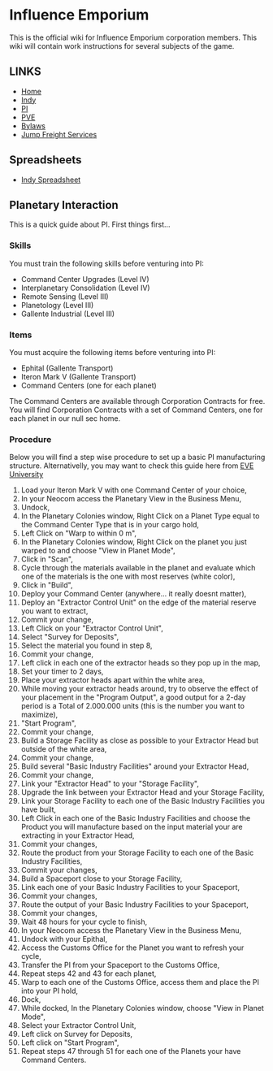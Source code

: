 # Influence Emporium
This is the official wiki for Influence Emporium corporation members.
This wiki will contain work instructions for several subjects of the game.

## LINKS
* [Home](README.md)
* [Indy](Indy.md)
* [PI](PI.md)
* [PVE](PVE.md)
* [Bylaws](Bylaws.md)
* [Jump Freight Services](JumpFreight.md)

## Spreadsheets
* [Indy Spreadsheet](https://docs.google.com/spreadsheets/d/1I0Z58BMLIC8ZGQpHkGVBMqdQeMIUXuDeAh0DBeeGNMY/edit#gid=13406690)

## Planetary Interaction
This is a quick guide about PI.
First things first...

### Skills
You must train the following skills before venturing into PI:
 - Command Center Upgrades (Level IV)
 - Interplanetary Consolidation (Level IV)
 - Remote Sensing (Level III)
 - Planetology (Level III)
 - Gallente Industrial (Level III)

### Items
 You must acquire the following items before venturing into PI:
 - Ephital (Gallente Transport)
 - Iteron Mark V (Gallente Transport)
 - Command Centers (one for each planet)
 
 The Command Centers are available through Corporation Contracts for free.
 You will find Corporation Contracts with a set of Command Centers, one for each planet in our null sec home.

### Procedure
Below you will find a step wise procedure to set up a basic PI manufacturing structure.
Alternativelly, you may want to check this guide here from [EVE University](https://wiki.eveuniversity.org/Planetary_Interaction)

1. Load your Iteron Mark V with one Command Center of your choice,
2. In your Neocom access the Planetary View in the Business Menu,
3. Undock,
4. In the Planetary Colonies window, Right Click on a Planet Type equal to the Command Center Type that is in your cargo hold,
5. Left Click on "Warp to within 0 m",
6. In the Planetary Colonies window, Right Click on the planet you just warped to and choose "View in Planet Mode",
7. Click in "Scan",
8. Cycle through the materials available in the planet and evaluate which one of the materials is the one with most reserves (white color),
9. Click in "Build",
10. Deploy your Command Center (anywhere... it really doesnt matter),
11. Deploy an "Extractor Control Unit" on the edge of the material reserve you want to extract,
12. Commit your change,
13. Left Click on your "Extractor Control Unit",
14. Select "Survey for Deposits",
15. Select the material you found in step 8,
16. Commit your change,
17. Left click in each one of the extractor heads so they pop up in the map,
18. Set your timer to 2 days,
19. Place your extractor heads apart within the white area,
20. While moving your extractor heads around, try to observe the effect of your placement in the "Program Output", a good output for a 2-day period is a Total of 2.000.000 units (this is the number you want to maximize),
21. "Start Program",
22. Commit your change,
23. Build a Storage Facility as close as possible to your Extractor Head but outside of the white area,
24. Commit your change,
25. Build several "Basic Industry Facilities" around your Extractor Head,
26. Commit your change,
27. Link your "Extractor Head" to your "Storage Facility",
28. Upgrade the link between your Extractor Head and your Storage Facility,
29. Link your Storage Facility to each one of the Basic Industry Facilities you have built,
30. Left Click in each one of the Basic Industry Facilities and choose the Product you will manufacture based on the input material your are extracting in your Extractor Head,
31. Commit your changes,
32. Route the product from your Storage Facility to each one of the Basic Industry Facilities,
33. Commit your changes,
34. Build a Spaceport close to your Storage Facility,
35. Link each one of your Basic Industry Facilities to your Spaceport,
36. Commit your changes,
37. Route the output of your Basic Industry Facilities to your Spaceport,
38. Commit your changes,
39. Wait 48 hours for your cycle to finish,
40. In your Neocom access the Planetary View in the Business Menu,
41. Undock with your Epithal,
42. Access the Customs Office for the Planet you want to refresh your cycle,
43. Transfer the PI from your Spaceport to the Customs Office,
44. Repeat steps 42 and 43 for each planet,
45. Warp to each one of the Customs Office, access them and place the PI into your PI hold,
46. Dock,
47. While docked, In the Planetary Colonies window, choose "View in Planet Mode",
49. Select your Extractor Control Unit,
50. Left click on Survey for Deposits,
51. Left click on "Start Program",
52. Repeat steps 47 through 51 for each one of the Planets your have Command Centers.
